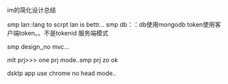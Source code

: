 im的简化设计总结

smp lan::lang to scrpt lan is bettr...
smp db：：db使用mongodb
token使用客户端token。。不是tokenid 服务端模式

smp design,,no mvc...

mlt prj>>> one prj mode..smp prj zo ok


dsktp app use chrome no head mode..